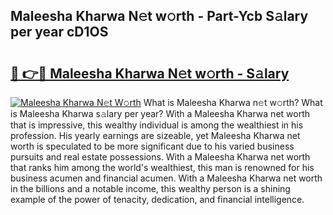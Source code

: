 ## Maleesha Kharwa N𝚎t w𝚘rth - Part-Ycb S𝚊lary per year cD1OS

# <h2><a href="http://gc20dni.nevu.top/?p=Maleesha+Kharwa">🔗 👉🔴 Maleesha Kharwa N𝚎t w𝚘rth - S𝚊lary</a></h2>

[![Maleesha Kharwa N𝚎t W𝚘rth](https://i.imgur.com/Oavwk0R.jpeg)](http://gc20dni.nevu.top/?p=Maleesha+Kharwa)
What is Maleesha Kharwa n𝚎t w𝚘rth? What is Maleesha Kharwa s𝚊lary per year?
With a Maleesha Kharwa net worth that is impressive, this wealthy individual is among the wealthiest in his profession. His yearly earnings are sizeable, yet Maleesha Kharwa net worth is speculated to be more significant due to his varied business pursuits and real estate possessions. With a Maleesha Kharwa net worth that ranks him among the world's wealthiest, this man is renowned for his business acumen and financial acumen. With a Maleesha Kharwa net worth in the billions and a notable income, this wealthy person is a shining example of the power of tenacity, dedication, and financial intelligence.
